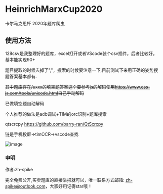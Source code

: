 # HeinrichMarxCup2020
卡尔马克思杯 2020年题库爬虫

## 使用方法

128csv是我整理好的题库，excel打开或者VScode装个csv插件，后者比较好。基本能实现90+

题目提取的时候去掉了","，搜索的时候要注意一下,目前测试下来用正确的姿势搜题答案基本都有.

~~其中题库存在/uxxx的填空题答案这个要参考js的解码使用<https://www.css-js.com/tools/unicode.html>自己手动解码~~

已做填空题自动解码

个人推荐的做法是adb调试+TIM的orc识别+题库搜索

qtscrcpy
<https://github.com/barry-ran/QtScrcpy>

链是手机投屏->timOCR->vscode查找

![image](https://github.com/zh-Spike/HeinrichMarxCup2020/blob/main/usage.gif)


### 申明
作者:zh-spike 

完全免费公开,买卖题库的直接举报就可以，唯一联系方式邮箱: zh-spike@outlook.com，大家好用记得star哦！

